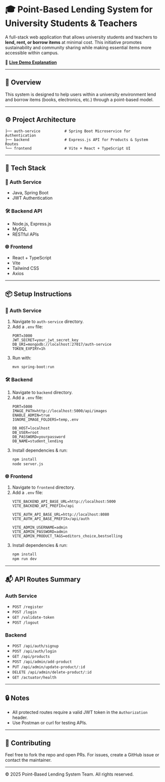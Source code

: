 # 🎓 Point-Based Lending System for University Students & Teachers

A full-stack web application that allows university students and teachers to **lend, rent, or borrow items** at minimal cost. This initiative promotes sustainability and community sharing while making essential items more accessible within campus.

🔗 **[Live Demo Explanation](https://youtu.be/5PxjbMdN810)**

---

## 🧠 Overview

This system is designed to help users within a university environment lend and borrow items (books, electronics, etc.) through a point-based model.

---

## ⚙️ Project Architecture

```
├── auth-service           # Spring Boot Microservice for Authentication
├── backend                # Express.js API for Products & System Routes
└── frontend               # Vite + React + TypeScript UI
```

---

## 🚀 Tech Stack

### 🔐 Auth Service
- Java, Spring Boot
- JWT Authentication

### 🛠️ Backend API
- Node.js, Express.js
- MySQL
- RESTful APIs

### 🌐 Frontend
- React + TypeScript
- Vite
- Tailwind CSS
- Axios

---

## 📦 Setup Instructions

### 🔐 Auth Service

1. Navigate to `auth-service` directory.
2. Add a `.env` file:
    ```env
    PORT=3000
    JWT_SECRET=your_jwt_secret_key
    DB_URI=mongodb://localhost:27017/auth-service
    TOKEN_EXPIRY=1h
    ```
3. Run with:
    ```bash
    mvn spring-boot:run
    ```

### 🛠️ Backend

1. Navigate to `backend` directory.
2. Add a `.env` file:
    ```env
    PORT=5000
    IMAGE_PATH=http://localhost:5000/api/images
    ENABLE_ADMIN=true
    IGNORE_IMAGE_FOLDERS=temp,.env

    DB_HOST=localhost
    DB_USER=root
    DB_PASSWORD=yourpassword
    DB_NAME=student_lending
    ```
3. Install dependencies & run:
    ```bash
    npm install
    node server.js
    ```

### 🌐 Frontend

1. Navigate to `frontend` directory.
2. Add a `.env` file:
    ```env
    VITE_BACKEND_API_BASE_URL=http://localhost:5000
    VITE_BACKEND_API_PREFIX=/api

    VITE_AUTH_API_BASE_URL=http://localhost:8080
    VITE_AUTH_API_BASE_PREFIX=/api/auth

    VITE_ADMIN_USERNAME=admin
    VITE_ADMIN_PASSWORD=admin
    VITE_ADMIN_PRODUCT_TAGS=editors_choice,bestselling
    ```
3. Install dependencies & run:
    ```bash
    npm install
    npm run dev
    ```

---

## 📬 API Routes Summary

### Auth Service

- `POST /register`
- `POST /login`
- `GET /validate-token`
- `POST /logout`

### Backend

- `POST /api/auth/signup`
- `POST /api/auth/login`
- `GET /api/products`
- `POST /api/admin/add-product`
- `PUT /api/admin/update-product/:id`
- `DELETE /api/admin/delete-product/:id`
- `GET /actuator/health`

---

## 🔒 Notes

- All protected routes require a valid JWT token in the `Authorization` header.
- Use Postman or curl for testing APIs.

---

## 🤝 Contributing

Feel free to fork the repo and open PRs. For issues, create a GitHub issue or contact the maintainer.

---

© 2025 Point-Based Lending System Team. All rights reserved.
